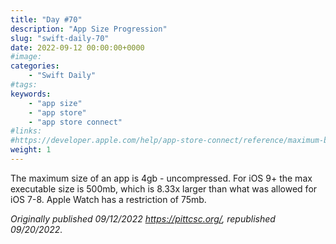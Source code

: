 ```yaml
---
title: "Day #70"
description: "App Size Progression"
slug: "swift-daily-70"
date: 2022-09-12 00:00:00+0000
#image:
categories:
    - "Swift Daily"
#tags:
keywords:
    - "app size"
    - "app store"
    - "app store connect"
#links:
#https://developer.apple.com/help/app-store-connect/reference/maximum-build-file-sizes
weight: 1
---
```


The maximum size of an app is 4gb - uncompressed. For iOS 9+ the max executable size is 500mb, which is 8.33x larger than what was allowed for iOS 7-8. Apple Watch has a restriction of 75mb.

*Originally published 09/12/2022 https://pittcsc.org/, republished 09/20/2022.*
